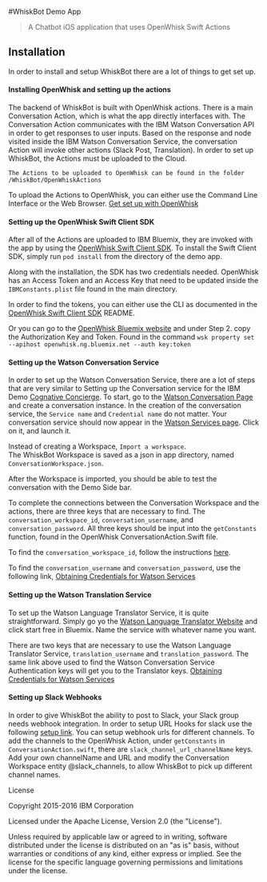 #WhiskBot Demo App
>A Chatbot iOS application that uses OpenWhisk Swift Actions

## Installation

In order to install and setup WhiskBot there are a lot of things to get set up.  

#### Installing OpenWhisk and setting up the actions

The backend of WhiskBot is built with OpenWhisk actions.  There is a main Conversation Action, which is what the app directly interfaces with.  The Conversation Action communicates with the IBM Watson Conversation API in order to get responses to user inputs.  Based on the response and node visited inside the IBM Watson Conversation Service, the conversation Action will invoke other actions (Slack Post, Translation).  In order to set up WhiskBot, the Actions must be uploaded to the Cloud.

`The Actions to be uploaded to OpenWhisk can be found in the folder /WhiskBot/OpenWhiskActions`

To upload the Actions to OpenWhisk, you can either use the Command Line Interface or the Web Browser. [Get set up with OpenWhisk](https://console.ng.bluemix.net/openwhisk/getting-started)


#### Setting up the OpenWhisk Swift Client SDK

After all of the Actions are uploaded to IBM Bluemix, they are invoked with the app by using the [OpenWhisk Swift Client SDK](https://github.com/openwhisk/openwhisk-client-swift).  To install the Swift Client SDK, simply run `pod install` from the directory of the demo app.  

Along with the installation, the SDK has two credentials needed.  OpenWhisk has an Access Token and an Access Key that need to be updated inside the `IBMConstants.plist` file found in the main directory.  


In order to find the tokens, you can either use the CLI as documented in the [OpenWhisk Swift Client SDK](https://github.com/openwhisk/openwhisk-client-swift) README.

Or you can go to the [OpenWhisk Bluemix website](https://console.ng.bluemix.net/openwhisk/learn/cli) and under Step 2. copy the Authorization Key and Token.  Found in the command `wsk property set --apihost openwhisk.ng.bluemix.net --auth key:token`


#### Setting up the Watson Conversation Service

In order to set up the Watson Conversation Service, there are a lot of steps that are very similar to Setting up the Conversation service for the IBM Demo [Cognative Concierge](https://www.ibm.com/blogs/bluemix/2016/12/mobile-chatbot-cognitive-concierge/).  To start, go to the [Watson Conversation Page](https://www.ibm.com/watson/developercloud/conversation.html) and create a conversation instance.  In the creation of the conversation service, the `Service name` and `Credential name` do not matter.  Your conversation service should now appear in the [Watson Services page](https://console.ng.bluemix.net/dashboard/services).  Click on it, and launch it.  

Instead of creating a Workspace, `Import a workspace`.  
The WhiskBot Workspace is saved as a json in app directory, named `ConversationWorkspace.json`.

After the Workspace is imported, you should be able to test the conversation with the Demo Side bar.


To complete the connections between the Conversation Workspace and the actions, there are three keys that are necessary to find.  The `conversation_workspace_id`, `conversation_username`, and `conversation_password`.  All three keys should be input into the `getConstants` function, found in the OpenWhisk ConversationAction.Swift file.

To find the `conversation_workspace_id`, follow the instructions [here](https://www.ibm.com/blogs/bluemix/2016/12/mobile-chatbot-cognitive-concierge/).

To find the `conversation_username` and `conversation_password`, use the following link,  [Obtaining Credentials for Watson Services](https://www.ibm.com/watson/developercloud/doc/getting_started/gs-credentials.shtml)

#### Setting up the Watson Translation Service

To set up the Watson Language Translator Service, it is quite straightforward.  Simply go yo the [Watson Language Translator Website](https://www.ibm.com/watson/developercloud/language-translator.html) and click start free in Bluemix.  Name the service with whatever name you want.  


There are two keys that are necessary to use the Watson Language Translator Service, `translation_username` and `translation_password`.  The same link above used to find the Watson Conversation Service Authentication keys will get you to the Translator keys.  [Obtaining Credentials for Watson Services](https://www.ibm.com/watson/developercloud/doc/getting_started/gs-credentials.shtml)

#### Setting up Slack Webhooks

In order to give WhiskBot the ability to post to Slack, your Slack group needs webhook integration.  In order to setup URL Hooks for slack use the following [setup link](https://api.slack.com/custom-integrations).  You can setup webhook urls for different channels.  To add the channels to the OpenWhisk Action, under `getConstants` in `ConversationAction.swift`, there are `slack_channel_url_channelName` keys.  Add your own channelName and URL and modify the Conversation Workspace entity @slack_channels, to allow WhiskBot to pick up different channel names.





License

Copyright 2015-2016 IBM Corporation

Licensed under the Apache License, Version 2.0 (the "License").

Unless required by applicable law or agreed to in writing, software distributed under the license is distributed on an "as is" basis, without warranties or conditions of any kind, either express or implied. See the license for the specific language governing permissions and limitations under the license.
